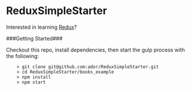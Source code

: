 # ReduxSimpleStarter

Interested in learning [Redux](https://www.udemy.com/react-redux/)?

###Getting Started###

Checkout this repo, install dependencies, then start the gulp process with the following:

```
	> git clone git@github.com:ador/ReduxSimpleStarter.git
	> cd ReduxSimpleStarter/books_example
	> npm install
	> npm start
```

